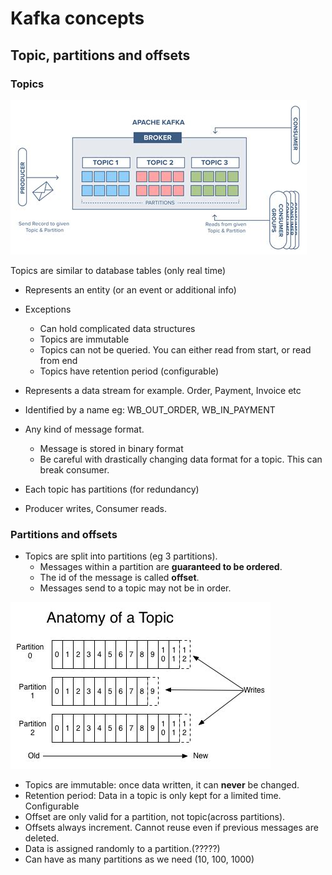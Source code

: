 # Kafka concepts

## Topic, partitions and offsets

### Topics
![topic.jpeg](img/02-topic.jpeg)

Topics are similar to database tables (only real time)
- Represents an entity (or an event or additional info)
- Exceptions
  - Can hold complicated data structures
  - Topics are immutable
  - Topics can not be queried. You can either read from start, or read from end
  - Topics have retention period (configurable)


- Represents a data stream for example. Order, Payment, Invoice etc
- Identified by a name eg: WB_OUT_ORDER, WB_IN_PAYMENT
- Any kind of message format.
  - Message is stored in binary format
  - Be careful with drastically changing data format for a topic. This can break consumer.
- Each topic has partitions (for redundancy)
- Producer writes, Consumer reads.


### Partitions and offsets
- Topics are split into partitions (eg 3 partitions).
  - Messages within a partition are **guaranteed to be ordered**.
  - The id of the message is called **offset**.
  - Messages send to a topic may not be in order.

![topic-anatomy.jpeg](img/02-topic-anatomy.jpeg)

- Topics are immutable: once data written, it can **never** be changed.
- Retention period: Data in a topic is only kept for a limited time. Configurable
- Offset are only valid for a partition, not topic(across partitions).
- Offsets always increment. Cannot reuse even if previous messages are deleted.
- Data is assigned randomly to a partition.(?????)
- Can have as many partitions as we need (10, 100, 1000)